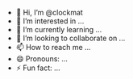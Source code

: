- 👋 Hi, I’m @clockmat
- 👀 I’m interested in ...
- 🌱 I’m currently learning ...
- 💞️ I’m looking to collaborate on ...
- 📫 How to reach me ...
- 😄 Pronouns: ...
- ⚡ Fun fact: ...

<!---
clockmat/clockmat is a ✨ special ✨ repository because its `README.md` (this file) appears on your GitHub profile.
You can click the Preview link to take a look at your changes.
--->
